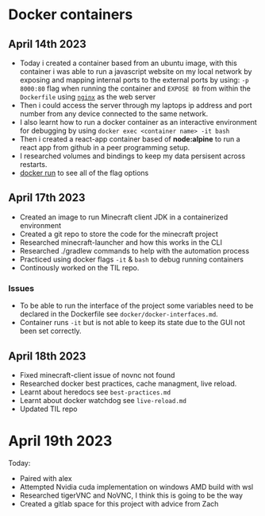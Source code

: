 # Docker containers 

## April 14th 2023 
- Today i created a container based from an ubuntu image, with this container i was able to run a javascript website on my local network by exposing and mapping internal ports to the external ports by using: `-p 8000:80` flag when running the container and `EXPOSE 80` from within the `Dockerfile` using [`nginx`](https://www.nginx.com/) as the web server
- Then i could access the server through my laptops ip address and port number from any device connected to the same network.
- I also learnt how to run a docker container as an interactive environment for debugging by using `docker exec <container name> -it bash` 
- Then i created a react-app container based of **node:alpine** to run a react app from github in a peer programming setup.
- I researched volumes and bindings to keep my data persisent across restarts. 
- [docker run](https://docs.docker.com/engine/reference/commandline/run/#publish) to see all of the flag options 

## April 17th 2023

- Created an image to run Minecraft client JDK in a containerized environment
- Created a git repo to store the code for the minecraft project 
- Researched minecraft-launcher and how this works in the CLI 
- Researched ./gradlew commands to help with the automation process
- Practiced using docker flags `-it` & `bash` to debug running containers
- Continously worked on the TIL repo. 
### Issues 

- To be able to run the interface of the project some variables need to be declared in the Dockerfile see `docker/docker-interfaces.md`. 
- Container runs `-it` but is not able to keep its state due to the GUI not been set correctly.

## April 18th 2023
- Fixed minecraft-client issue of novnc not found
- Researched docker best practices, cache managment, live reload.
- Learnt about heredocs see `best-practices.md` 
- Learnt about docker watchdog see `live-reload.md`
- Updated TIL repo 


# April 19th 2023
Today:
- Paired with alex
- Attempted Nvidia cuda implementation on windows AMD build with wsl
- Researched tigerVNC and NoVNC, I think this is going to be the way 
- Created a gitlab space for this project with advice from Zach

